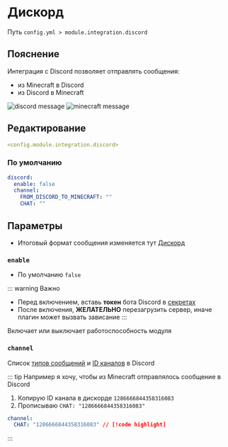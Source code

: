 # Дискорд
Путь `config.yml > module.integration.discord`

## Пояснение
Интеграция с Discord позволяет отправлять сообщения:
- из Minecraft в Discord
- из Discord в Minecraft

![discord message](/discordmessage.png)
![minecraft message](/discordminecraftmessage.png)


## Редактирование
```yaml
<config.module.integration.discord>
```

### По умолчанию
```yaml
discord:
  enable: false
  channel:
    FROM_DISCORD_TO_MINECRAFT: ""
    CHAT: ""
```

## Параметры

- Итоговый формат сообщения изменяется тут [Дискорд](/ru/messages/ru_ru/module/integration/discord/)

### `enable`
- По умолчанию `false`

::: warning Важно
- Перед включением, вставь **токен** бота Discord в [секретах](/ru/secrets/discord/)
- После включения, **ЖЕЛАТЕЛЬНО** перезагрузить сервер, иначе плагин может вызвать зависание
:::

Включает или выключает работоспособность модуля

### `channel`

Список [типов сообщений](#типы-сообщений) и [ID каналов](https://support.discord.com/hc/ru/articles/206346498-%D0%93%D0%B4%D0%B5-%D0%BC%D0%BD%D0%B5-%D0%BD%D0%B0%D0%B9%D1%82%D0%B8-ID-%D0%BF%D0%BE%D0%BB%D1%8C%D0%B7%D0%BE%D0%B2%D0%B0%D1%82%D0%B5%D0%BB%D1%8F-%D1%81%D0%B5%D1%80%D0%B2%D0%B5%D1%80%D0%B0-%D1%81%D0%BE%D0%BE%D0%B1%D1%89%D0%B5%D0%BD%D0%B8%D1%8F) в Discord

::: tip Например я хочу, чтобы из Minecraft отправлялось сообщение в Discord
1. Копирую ID канала в дискорде `1286666844358316083`
2. Прописываю `CHAT: "1286666844358316083"`

```yaml
channel:
  CHAT: "1286666844358316083" // [!code highlight]
```
:::

<!--@include: @/ru/parts/messagetag.md-->

